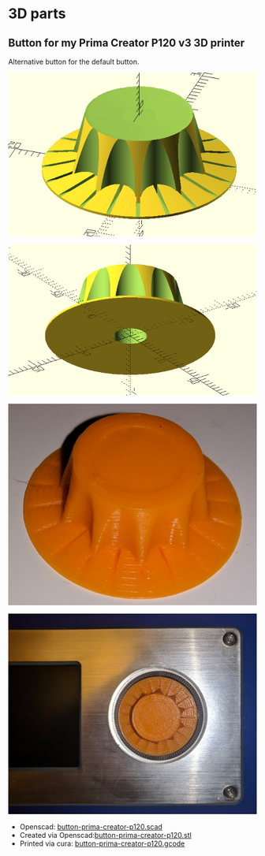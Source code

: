 # 3D parts
  
## Button for my Prima Creator P120 v3 3D printer
  
Alternative button for the default button.  
   
[![button-top](https://raw.githubusercontent.com/tedsluis/3d-parts/master/button-prima-creator-p120-top.png)](https://raw.githubusercontent.com/tedsluis/3d-parts/master/button-prima-creator-p120-top.png)

[![button-bottom](https://raw.githubusercontent.com/tedsluis/3d-parts/master/button-prima-creator-p120-bottom.png)](https://raw.githubusercontent.com/tedsluis/3d-parts/master/button-prima-creator-p120-bottom.png)
  
[![result1](https://raw.githubusercontent.com/tedsluis/3d-parts/master/button-result1.png)](https://raw.githubusercontent.com/tedsluis/3d-parts/master/button-result1.png)
   
[![result2](https://raw.githubusercontent.com/tedsluis/3d-parts/master/button-result2.png)](https://raw.githubusercontent.com/tedsluis/3d-parts/master/button-result2.png)
   
   
* Openscad: [button-prima-creator-p120.scad](https://github.com/tedsluis/3d-parts/blob/master/button-prima-creator-p120.scad)    
* Created via Openscad:[button-prima-creator-p120.stl](https://github.com/tedsluis/3d-parts/blob/master/button-prima-creator-p120.stl)   
* Printed via cura: [button-prima-creator-p120.gcode](https://github.com/tedsluis/3d-parts/blob/master/button-prima-creator-p120.gcode)   
